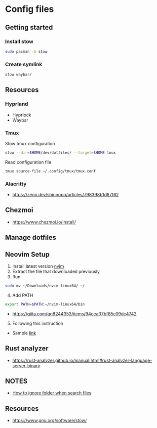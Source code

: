 # Config files

## Getting started

### Install stow

```bash
sudo pacman -S stow
```

### Create symlink

```bash
stow waybar/
```

## Resources

### Hyprland

- Hyprlock
- Waybar

### Tmux

Stow tmux configuration

```bash
stow --dir=$HOME/dev/dotfiles/ --target=$HOME tmux
```

Read configuration file

```bash
tmux source-file ~/.config/tmux/tmux.conf
```

### Alacritty
- https://zenn.dev/shinnopo/articles/798398b1d87f62

## Chezmoi
- https://www.chezmoi.io/install/


## Manage dotfiles

## Neovim Setup

1. Install latest version [nvim](https://github.com/neovim/neovim/releases/tag/stable)
2. Extract the file that downloaded previously
3. Run
```bash
sudo mv ~/Downloads/nvim-linux64/ ~/
```
4. Add PATH
```bash
export PATH=$PATH:~/nvim-linux64/bin
```
* https://qiita.com/qq8244353/items/94cea37bf85c09dc4742

5. Following this instruction


- Sample [link](https://www.youtube.com/watch?v=stqUbv-5u2s)

## Rust analyzer
- https://rust-analyzer.github.io/manual.html#rust-analyzer-language-server-binary


## NOTES
- [How to ignore folder when search files](https://stackoverflow.com/questions/68563040/how-to-make-telescope-ignore-files-inside-node-modules)

## Resources
- https://www.gnu.org/software/stow/
